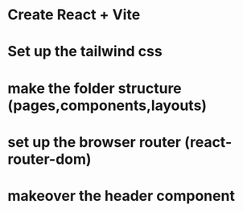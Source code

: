 # Create  React + Vite
# Set up the tailwind css 
# make the folder structure (pages,components,layouts)
# set up the browser router  (react-router-dom)
# makeover the header component

